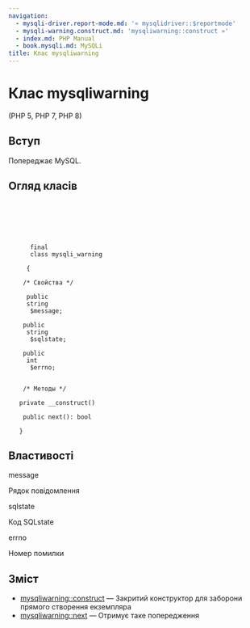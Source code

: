 ```yaml
---
navigation:
  - mysqli-driver.report-mode.md: '« mysqlidriver::$reportmode'
  - mysqli-warning.construct.md: 'mysqliwarning::construct »'
  - index.md: PHP Manual
  - book.mysqli.md: MySQLi
title: Клас mysqliwarning
---
```

# Клас mysqliwarning

(PHP 5, PHP 7, PHP 8)

## Вступ

Попереджає MySQL.

## Огляд класів

```classsynopsis

     
    

    
     
      final
      class mysqli_warning
     
     {

    /* Свойства */
    
     public
     string
      $message;

    public
     string
      $sqlstate;

    public
     int
      $errno;


    /* Методы */
    
   private __construct()

    public next(): bool

   }
```

## Властивості

message

Рядок повідомлення

sqlstate

Код SQLstate

errno

Номер помилки

## Зміст

-   [mysqliwarning::construct](mysqli-warning.construct.md) — Закритий конструктор для заборони прямого створення екземпляра
-   [mysqliwarning::next](mysqli-warning.next.md) — Отримує таке попередження
